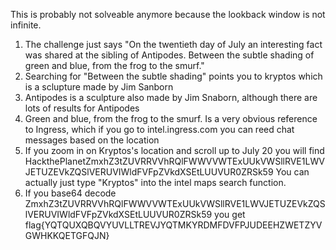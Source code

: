 This is probably not solveable anymore because the lookback window is not infinite.

1. The challenge just says "On the twentieth day of July an interesting fact was shared at the sibling of Antipodes. Between the subtle shading of green and blue, from the frog to the smurf."
2. Searching for "Between the subtle shading" points you to kryptos which is a sclupture made by Jim Sanborn
3. Antipodes is a sculpture also made by Jim Snaborn, although there are lots of results for Antipodes
4. Green and blue, from the frog to the smurf. Is a very obvious reference to Ingress, which if you go to intel.ingress.com you can reed chat messages based on the location
5. If you zoom in on Kryptos's location and scroll up to July 20 you will find HackthePlanetZmxhZ3tZUVRRVVhRQlFWWVVWTExUUkVWSllRVE1LWVJETUZEVkZQSlVERUVIWldFVFpZVkdXSEtLUUVUR0ZRSk59
    You can actually just type "Kryptos" into the intel maps search function.
6. If you base64 decode ZmxhZ3tZUVRRVVhRQlFWWVVWTExUUkVWSllRVE1LWVJETUZEVkZQSlVERUVIWldFVFpZVkdXSEtLUUVUR0ZRSk59 you get flag{YQTQUXQBQVYUVLLTREVJYQTMKYRDMFDVFPJUDEEHZWETZYVGWHKKQETGFQJN}
